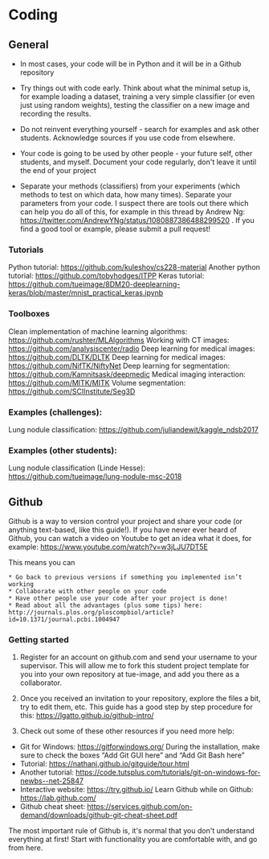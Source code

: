# Coding

## General 

* In most cases, your code will be in Python and it will be in a Github repository

* Try things out with code early. Think about what the minimal setup is, for example loading a dataset, training a very simple classifier (or even just using random weights), testing the classifier on a new image and recording the results. 

* Do not reinvent everything yourself - search for examples and ask other students. Acknowledge sources if you use code from elsewhere. 

* Your code is going to be used by other people - your future self, other students, and myself. Document your code regularly, don't leave it until the end of your project

* Separate your methods (classifiers) from your experiments (which methods to test on which data, how many times). Separate your parameters from your code. I suspect there are tools out there which can help you do all of this, for example in this thread by Andrew Ng: https://twitter.com/AndrewYNg/status/1080887386488299520 . If you find a good tool or example, please submit a pull request!  


### Tutorials 

Python tutorial: https://github.com/kuleshov/cs228-material
Another python tutorial: https://github.com/tobyhodges/ITPP
Keras tutorial: https://github.com/tueimage/8DM20-deeplearning-keras/blob/master/mnist_practical_keras.ipynb

### Toolboxes
Clean implementation of machine learning algorithms: https://github.com/rushter/MLAlgorithms
Working with CT images: https://github.com/analysiscenter/radio
Deep learning for medical images: https://github.com/DLTK/DLTK
Deep learning for medical images: https://github.com/NifTK/NiftyNet
Deep learning for segmentation: https://github.com/Kamnitsask/deepmedic
Medical imaging interaction: https://github.com/MITK/MITK
Volume segmentation: https://github.com/SCIInstitute/Seg3D


### Examples (challenges):

Lung nodule classification: https://github.com/juliandewit/kaggle_ndsb2017

### Examples (other students): 

Lung nodule classification (Linde Hesse): https://github.com/tueimage/lung-nodule-msc-2018



## Github

Github is a way to version control your project and share your code (or anything text-based, like this guide!). If you have never ever heard of Github, you can watch a video on Youtube to get an idea what it does, for example: https://www.youtube.com/watch?v=w3jLJU7DT5E

This means you can

	* Go back to previous versions if something you implemented isn’t working
	* Collaborate with other people on your code
	* Have other people use your code after your project is done!
	* Read about all the advantages (plus some tips) here: http://journals.plos.org/ploscompbiol/article?id=10.1371/journal.pcbi.1004947


### Getting started 

1) Register for an account on github.com and send your username to your supervisor. This will allow me to fork this student project template for you into your own repository at tue-image, and add you there as a collaborator.

2) Once you received an invitation to your repository, explore the files a bit, try to edit them, etc. This guide has a good step by step procedure for this: https://lgatto.github.io/github-intro/ 


3) Check out some of these other resources if you need more help:

* Git for Windows: https://gitforwindows.org/ During the installation, make sure to check the boxes “Add Git GUI here” and “Add Git Bash here”
* Tutorial: https://nathanj.github.io/gitguide/tour.html
* Another tutorial: https://code.tutsplus.com/tutorials/git-on-windows-for-newbs--net-25847
* Interactive website: https://try.github.io/
Learn Github while on Github: https://lab.github.com/
* Github cheat sheet: https://services.github.com/on-demand/downloads/github-git-cheat-sheet.pdf


The most important rule of Github is, it's normal that you don't understand everything at first! Start with functionality you are comfortable with, and go from here. 

